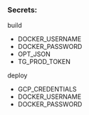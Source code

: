 ### Secrets:
build
- DOCKER_USERNAME
- DOCKER_PASSWORD
- OPT_JSON 
- TG_PROD_TOKEN

deploy
- GCP_CREDENTIALS
- DOCKER_USERNAME
- DOCKER_PASSWORD


